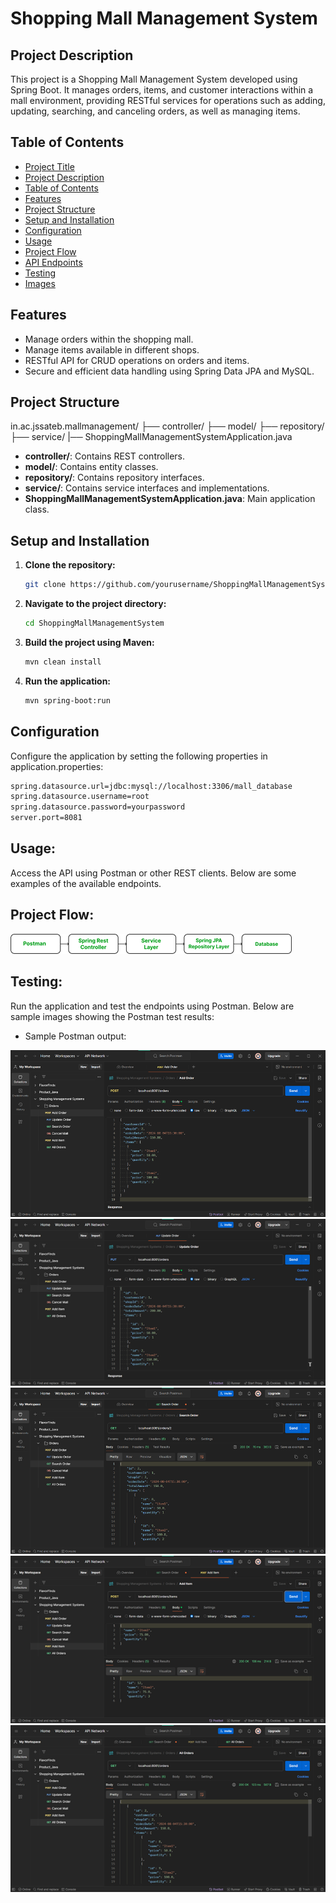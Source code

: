 # Shopping Mall Management System

## Project Description
This project is a Shopping Mall Management System developed using Spring Boot. It manages orders, items, and customer interactions within a mall environment, providing RESTful services for operations such as adding, updating, searching, and canceling orders, as well as managing items.

## Table of Contents
- [Project Title](#shopping-mall-management-system)
- [Project Description](#project-description)
- [Table of Contents](#table-of-contents)
- [Features](#features)
- [Project Structure](#project-structure)
- [Setup and Installation](#setup-and-installation)
- [Configuration](#configuration)
- [Usage](#usage)
- [Project Flow](#project-flow)
- [API Endpoints](#api-endpoints)
- [Testing](#testing)
- [Images](#images)

## Features
- Manage orders within the shopping mall.
- Manage items available in different shops.
- RESTful API for CRUD operations on orders and items.
- Secure and efficient data handling using Spring Data JPA and MySQL.

## Project Structure
in.ac.jssateb.mallmanagement/ 
├── controller/ 
├── model/ 
├── repository/ 
├── service/ 
|── ShoppingMallManagementSystemApplication.java

- **controller/**: Contains REST controllers.
- **model/**: Contains entity classes.
- **repository/**: Contains repository interfaces.
- **service/**: Contains service interfaces and implementations.
- **ShoppingMallManagementSystemApplication.java**: Main application class.

## Setup and Installation
1. **Clone the repository:**
   ```bash
   git clone https://github.com/yourusername/ShoppingMallManagementSystem.git
2. **Navigate to the project directory:**
   ```bash
   cd ShoppingMallManagementSystem
3. **Build the project using Maven:**
   ```bash
   mvn clean install
4. **Run the application:**
   ```bash
   mvn spring-boot:run
## Configuration
Configure the application by setting the following properties in application.properties:
   ```bash
   spring.datasource.url=jdbc:mysql://localhost:3306/mall_database
   spring.datasource.username=root
   spring.datasource.password=yourpassword
   server.port=8081
```

## Usage:
Access the API using Postman or other REST clients. Below are some examples of the available endpoints.

## Project Flow:
![Project Flow](./Images/Picture6.png)

## Testing:
Run the application and test the endpoints using Postman. Below are sample images showing the Postman test results:

- Sample Postman output:

![OUTPUT 1](./Images/Picture1.png)
![OUTPUT 2](./Images/Picture2.png)
![OUTPUT 3](./Images/Picture3.png)
![OUTPUT 4](./Images/Picture4.png)
![OUTPUT 5](./Images/Picture5.png)

